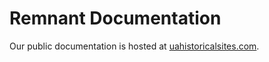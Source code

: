 # Remnant Documentation

Our public documentation is hosted at [uahistoricalsites.com](https://uahistoricalsites.com).

